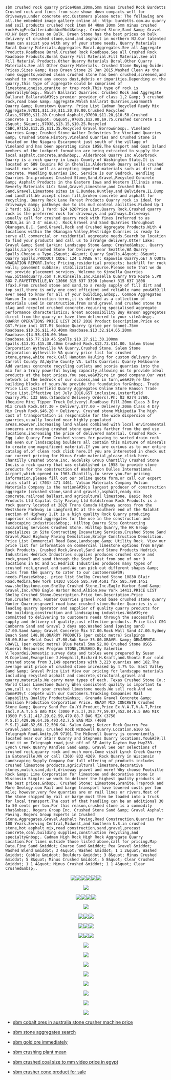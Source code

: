 
```
sbm crushed rock quarry price40mm,20mm,5mm minus Crushed Rock Burdetts Crushed rock and fines from size shown down compacts well for driveways,under concrete etc.Customers please note: The following are all.the embedded image gallery online at: http: burdetts.com.au quarry and soil products crushed rock item 84 40mm 20mm 5mm minus crushed rock#sigProGalleria0dd4cd9bd4&nbsp;. Crushed Stone,Sand &amp; Gravel NJ,NY Best Prices on Bulk. Braen Stone has the best prices on bulk delivery of crushed stone,sand,and asphalt in northern NJ.Our talented team can assist you with any of your stone needs. Quarry Materials Boral Quarry Materials.Aggregates Boral.Aggregates.See all Aggregate Products.Roadbase Boral.Crushed Rock Roadbase.See all Crushed Rock Roadbase Products.Boral Quarry Fill Material.Fill Material.See all Fill Material Products.Other Quarry Materials Boral.Other Quarry Materials.See all Other Quarry Materials. Crushed Stone Buying Guide: Prices,Sizes &amp; Uses Braen Stone 29 Jan 2015.Washed Clean As the name suggests,washed clean crushed stone has been crushed,screened,and washed to remove any excess dust,debris or impurities.Depending on the quarry,this type of aggregate could be comprised of limestone,gneiss,granite or trap rock.This type of rock is generally&nbsp;. Walsh Ballarat Quarries: Crushed Rock and Aggregate Ballarat Ballarat&#39;s premier provider of class 1,2 &amp; 3 crushed rock,road base &amp; aggregate.Walsh Ballarat Quarries,Learmonth Quarry &amp; Dunnstown Quarry. Price List Cadman Recycled Ready Mix Aggregate,97031,$11.20,$11.20,$9.00.Crushed Recycled Glass,97050,$11.20.Crushed Asphalt,97000,$11.20,$10.50.Crushed Concrete 1 1 2&quot; O&quot;,97035,$12.90,$9.75.Crushed Concrete 1 1 2&quot; 5&quot;,97038,$13.15,$10.25.Recycled CSBC,97152,$13.25,$11.35.Recycled Gravel Borrow&nbsp;. Vineland Quarries &amp; Crushed Stone Walker Industries Inc Vineland Quarries &amp; Crushed Stone.History.Vineland Quarries and Crushed Stone is located on the Niagara Escarpment just south of the village of Vineland and has been operating since 1958.The Gasport and Goat Island members of the Lockport formation are being extracted to supply the local asphalt,concrete,and&nbsp;. Alderbrook Quarry Inc Alderbrook Quarry is a rock quarry in Lewis County of Washington State.It is located at 689 Cousins Rd in Chehalis.Alderbrook Quarry sells crushed basalt rock as well as accepting imported materials such as dirt and concrete. Wendling Quarries Inc. Service is our Bedrock. Wendling Quarries Inc.produces Crushed Stone,Sand,Gravel,Recycled Concrete &amp; Asphalt Products in the Eastern Iowa and Western Illinois area. Beverly Materials LLC: Sand,Gravel,Limestone,and Crushed Rock Sand,Gravel,Limestone sites in E.Dundee,Huntley,and Belvidere,IL.Dump and Landfill.We accept clean fill,broken concrete and asphalt for recycling. Quarry Rock Lane Forest Products Quarry rock is ideal for driveways &amp; pathways due to its mud control abilities.Picked Up 1 2 Yard: $12 $13 1 Yard: $24 $26Price List.Quarry Rock.Crushed quarry rock is the preferred rock for driveways and pathways.Driveways usually call for crushed quarry rock with fines (referred to as MINUS,as in 3 4″ minus). Rock,Gravel and Sand Quarries throughout Okanagan,B.C. Sand,Gravel,Rock and Crushed Aggregate Products.With 4 locations within the Okanagan Valley,Westridge Quarries is ready to serve all commercial or residential aggregate needs.Search by location to find your products and call us to arrange delivery.Otter Lake: Gravel &amp; Sand Larkin: Landscape Stone &amp; Crushed&nbsp;. Quarry Spalls,Large Crushed Stone for Delivery near Seattle,WA Quarry Spalls.Choose a Type.2&quot; 4&quot; Quarry Spalls,4&quot; 8&quot; Quarry Spalls.PRODUCT CODE: 124 1.MADE AT: Kapowsin Quarry.GET A QUOTE GRADATION REPORT.Info; Pricing.residential projects; backfill for rock walls; pavement subbase; stabilization course.Please note that we do not provide placement services. Welcome to Kinsella Quarries www.pitandquarry.com T.H.Kinsella,Inc.Kinsella Quarry NYS Route 5.PO BOX 7.FAYETTEVILLE,NY 13066 315 637 3390 (phone) 315 637 1808 (fax).From crushed stone and sand,to a ready supply of fill dirt and top soil,there is only one cost efficient and reliable name you&#39;ll ever need to know for all of your building,&nbsp;. Common Aggregates Hanson In construction terms,it is defined as a collection of materials used in construction,from sand,gravel and crushed stone to slag and recycled crushed concrete.requiring specialised aggregate performance characteristics; Great accessibility Buy Hanson aggregates direct from the quarry or have them delivered to your site&nbsp;. QUARRY OPERATIONS PRICE LIST 2017 2018 Product Description.Price ex GST.Price incl GST.Mt Scobie Quarry (price per tonne).75mm Roadbase.$10.36.$11.40.40mm Roadbase.$13.32.$14.65.20mm Roadbase.$14.55.$16.00.16mm Roadbase.$16.77.$18.45.Spalls.$10.27.$11.30.200mm Spalls.$13.91.$15.30.40mm Crushed Rock.$12.73.$14.00. Salem Stone Corporation Wytheville VA Quarry,Crushed Stone. Salem Stone Corporation Wytheville VA quarry price list for crushed stone,grave,white rock.Call Hampton Hauling for custom delivery in Carroll County VA,Wythe County VA. Lofts Quarries: Quarry Melbourne Add various concrete recycling outlets and scoria quarries into the mix for a truly powerful buying capacity,allowing us to provide ideal products at the best prices.You see,we&#39;re in good company.Our vast network is the bedrock of our success,and in turn,we&#39;re the building blocks of yours.We provide the foundation for&nbsp;. Trade Price List Lysterfield Quarry Aggregates Online Store Hanson Trade Price List.Effective 1st July 2016,GST inclusive.Lysterfield Quarry.Ph: 133 666.(Standard Delivery Orders).Ph: 03 9274 3760.(Require Mini Tipper Truck Delivery).Roadbase Fill.20mm Class 3 Dry Mix Crush Rock.$47.30 + Delivery.$77.00 + Delivery.20mm Class 4 Dry Mix Crush Rock.$46.20 + Delivery. Crushed stone Wikipedia The high cost of transportation is responsible for the wide dispersion of quarries,usually located near highly populated areas.However,increasing land values combined with local environmental concerns are moving crushed stone quarries farther from the end use locations,increasing the price of delivered material. Crushed Rock — Egg Lake Quarry From Crushed stones for paving to sorted drain rock and even our landscaping boulders all contain this mixture of minerals to create one magnificent material.If you are curious as to our entire catalog of.of clean rock click here.If you are interested in check out our current pricing for Minus Grade material,please click here. Chantilly Crushed Stone,Inc. Gudelsky Group Chantilly Crushed Stone Inc.is a rock quarry that was established in 1958 to provide stone products for the construction of Washington Dulles International Airport,which opened in 1963.Chantilly.to serve you.For pricing information,please fill out our online quote form,or call our expert sales staff at (703) 471 4461. Vulcan Materials Company Vulcan Materials Company is the nation&#39;s largest producer of construction aggregate (crushed stone,sand and gravel),asphalt,ready mix concrete,railroad ballast,and agricultural limestone. Basic Rock Products Ltd Capital City Paving Ltd Goldstream Rock Products is a rock quarry located at 2820 Trans Canada Highway across from the Westshore Parkway in Langford,BC at the southern end of the Malahat section of Highway 1.It is a high quality Rock Quarry producing superior crushed aggregates for the use in the construction and landscaping industries&nbsp;. Hilltop Quarry Site Contracting Excavating Services Crushed Stone. Hilltop Quarry,The HK Group specializes in Site Contracting Excavating Services,Crushed Stone Sand Gravel,Road Highway Paving Demolition,Bridge Construction Demolition. Price List Commercial Road Base,Landscape &amp; Utility Rock. View our price list for information on commercial limestone options from Bryan Rock Products. Crushed Rock,Gravel,Sand and Stone Products Hedrick Industries Hedrick Industries supplies produces crushed stone and rock,gravel and sand through the South East from one of our 9 locations in NC and SC.Hedrick Industries produces many types of crushed rock,gravel and sand.We can pick out different shapes &amp; sizes from the quarry to cater to our customers&#39; needs.Please&nbsp;. price list Shelby Crushed Stone 10830 Blair Road.Medina,New York 14103 voice 585.798.4501 fax 585.798.1451 www.shelbystone.com.Shelby Crushed Stone,Inc.Eagle Harbor Sand &amp; Gravel,Inc.4780 Eagle Harbor Road,Albion,New York 14411.PRICE LIST Shelby Crushed Stone.Description.Price ton.Description.Price ton.Crusher Run. Hunter Quarries gravel road base crushed stone quarry Hunter Quarriesgravel road base crushed stone.Hunter Quarries is a leading quarry operator and supplier of quality quarry products for the building,construction and landscaping industries.We&#39;re committed to delivering to customers needs through the successful supply and delivery of quality,cost effective products. Price List CSG Canberra Sand and Gravel 3 days ago.Washed Sand (paving sand) 47.00.Sand &amp; Gravel Concrete Mix 57.00.Rock Wall Sand 47.00.Sydney Beach Sand 148.00.QUARRY PRODUCTS (per cubic metre) Scalpings 58.00.Blue Metal Dust 47.00.Sub Base 35.00.GRAVEL &amp; ORNAMENTAL GRAVEL (per cubic metre) Blue Metal 5mm 52.00 Crushed Stone USGS Mineral Resources Program STONE,CRUSHED.By Valentin V.Tepordei.Domestic survey data and tables were prepared by Susan M.Copeland,Evangeline J.Hemphill,Richard H.Kraft,and.Shonta E.or sold crushed stone from 3,149 operations with 3,223 quarries and 182.The average unit price of crushed stone increased by 4.7% to. East Valley Sand &amp; Gravel Price List View our pricing for landscape materials including recycled asphalt and concrete,structural,gravel and quarry,materials.We carry many types of each. Texas Crushed Stone Co.: World Class Limestone Quarry When consistent quality is important to you,call us for your crushed limestone needs.We sell rock.And we don&#39;t compete with our Customers.Trucking Companies Rail Capability Quality Products&nbsp;. Grenada Gravel Concrete &amp; Emulsion Production Corporation Price. READY MIX CONCRETE Crushed Stone &amp; Quarry Sand Per Cu.Yd.Product,Price Ex.V.A.T,V.A.T,Price Incl.V.A.T.5.5 BAG MIX (3000 P.S.I),393.77,59.07,452.84.6.5 BAG MIX (3500 P.S.I),417.29,62.59,479.88.7 BAG MIX (3750 P.S.I),429.06,64.36,493.42.7.5 BAG MIX (4000 P.S.I),440.82,66.12,506.94. Salem &amp; Keizer Rock Quarry Pea Gravel,Sand &amp; Crushed Rock McDowell Quarry.Location.6100 SE Telegraph Road.Amity,OR 97101.The McDowell Quarry is conveniently located near our Starr Quarry and Stephens Quarry locations.You&#39;ll find it on Telegraph road,just off of SE Amity Dayton Hwy Hwy233. Lynch Creek Quarry Randles Sand &amp; Gravel See our selections of crushed rock,quarry rock and much more.Come visit Lynch Creek Quarry in Eatonville,WA or call (360) 832 4269. Rock Quarry in Wisconsin Landscaping Supply Company Our full offering of products includes crushed limestone products,agricultural limestone,decorative stones,mulch,sand,dirt,driveway gravel and more! Why choose Footville Rock &amp; Lime Corporation for limestone and decorative stone in Wisconsin Simple: we work to deliver the highest quality products at the best prices,&nbsp;. Crushed Stone: Limestone,Granite,Traprock and More Geology.com Rail and barge transport have lowered costs per ton mile; however,very few quarries are on rail lines or rivers.Most of the stone shipped by rail or barge must then be loaded into a truck for local transport.The cost of that handling can be an additional 30 to 50 cents per ton.For this reason,crushed stone is a commodity that&nbsp;. Rogers Group Inc. Crushed Stone Sand &amp; Gravel Asphalt Paving. Rogers Group Experts in Crushed Stone,Aggregates,Gravel,Asphalt Paving,Road Construction,Quarries for 100 Years.Serving Central,Midwest,and Southern U.S.in crushed stone,hot asphalt mix,road construction,sand,gravel,precast concrete,coal,building supplies,construction recycling,and specialty&nbsp;. Cadman High Rock High Rock Aggregate Quarry Location.For times outside those listed above,call for pricing.Map Data.Fine Sand &middot; Coarse Sand &middot; Pea Gravel &middot; Washed Blend &middot; 3 4&quot; Washed &middot; 1 1 2&quot; Washed &middot; Cobble &middot; Boulders &middot; 3 8&quot; Minus Crushed &middot; 5 8&quot; Minus Crushed &middot; 5 8&quot; Clear Crushed &middot; 1 1 4&quot; Minus Crushed &middot; 1 1 4&quot; Clear Crushed&nbsp;. 
```

<div align="center">
  
<a rel="nofollow" href="https://m.shibang-china.com?f=github&k=sbm+crushed+rock+quarry+price"><img src="https://static.shibang-china.com/en/l.png"></a><img src="https://static.shibang-china.com/en/hw.png"><a rel="nofollow" href="https://m.shibang-china.com/product/?f=github&k=sbm+crushed+rock+quarry+price"><img src="https://static.shibang-china.com/en/p.png"></a><a rel="nofollow" href="https://m.shibang-china.com/cases/?f=github&k=sbm+crushed+rock+quarry+price"><img src="https://static.shibang-china.com/en/c.png"></a><a rel="nofollow" href="https://m.shibang-china.com/news/?f=github&k=sbm+crushed+rock+quarry+price"><img src="https://static.shibang-china.com/en/n.png"></a><a rel="nofollow" href="https://m.shibang-china.com?f=github&k=sbm+crushed+rock+quarry+price"><img src="https://static.shibang-china.com/en/m.png"></a>

<a rel="nofollow" href="https://m.shibang-china.com/product/?f=github&k=sbm+crushed+rock+quarry+price"><img src="https://static.shibang-china.com/en/b.jpg"></a>
  
<a rel="nofollow" href="https://m.shibang-china.com/solution-aggregate.html?f=github&k=sbm+crushed+rock+quarry+price"><img src="https://static.shibang-china.com/en/a.jpg"></a><a rel="nofollow" href="https://m.shibang-china.com/solution-mine.html?f=github&k=sbm+crushed+rock+quarry+price"><img src="https://static.shibang-china.com/en/m.jpg"></a><a rel="nofollow" href="https://m.shibang-china.com/solution-mill.html?f=github&k=sbm+crushed+rock+quarry+price"><img src="https://static.shibang-china.com/en/g.jpg"></a><a rel="nofollow" href="https://m.shibang-china.com/solution-epc.html?f=github&k=sbm+crushed+rock+quarry+price"><img src="https://static.shibang-china.com/en/e.jpg"></a>

<a rel="nofollow" href="https://m.shibang-china.com/product/?f=github&k=sbm+crushed+rock+quarry+price"><img src="https://static.shibang-china.com/en/a-p.png"></a>

<a rel="nofollow" href="https://m.shibang-china.com/product/crusher/c6x.html?f=github&k=sbm+crushed+rock+quarry+price"><img src="https://static.shibang-china.com/en/j.jpg"></a><a rel="nofollow" href="https://m.shibang-china.com/product/crusher/ci5x.html?f=github&k=sbm+crushed+rock+quarry+price"><img src="https://static.shibang-china.com/en/i.jpg"></a><a rel="nofollow" href="https://m.shibang-china.com/product/crusher/hst.html?f=github&k=sbm+crushed+rock+quarry+price"><img src="https://static.shibang-china.com/en/c.jpg"></a>

<a rel="nofollow" href="https://m.shibang-china.com/product/mill/mtw.html?f=github&k=sbm+crushed+rock+quarry+price"><img src="https://static.shibang-china.com/en/mtw.jpg"></a><a rel="nofollow" href="https://m.shibang-china.com/product/mill/scm.html?f=github&k=sbm+crushed+rock+quarry+price"><img src="https://static.shibang-china.com/en/scm.jpg"></a><a rel="nofollow" href="https://m.shibang-china.com/product/mill/lm.html?f=github&k=sbm+crushed+rock+quarry+price"><img src="https://static.shibang-china.com/en/lm.jpg"></a>

<a rel="nofollow" href="https://m.shibang-china.com/product/sand/vsi6x.html?f=github&k=sbm+crushed+rock+quarry+price"><img src="https://static.shibang-china.com/en/6x.jpg"></a><a rel="nofollow" href="https://m.shibang-china.com/product/sand/vu.html?f=github&k=sbm+crushed+rock+quarry+price"><img src="https://static.shibang-china.com/en/vu.jpg"></a><a rel="nofollow" href="https://m.shibang-china.com/product/mobile/klun.html?f=github&k=sbm+crushed+rock+quarry+price"><img src="https://static.shibang-china.com/en/k.jpg"></a>

<a rel="nofollow" href="https://m.shibang-china.com/cases/?f=github&k=sbm+crushed+rock+quarry+price"><img src="https://static.shibang-china.com/en/case.png"></a>

<a rel="nofollow" href="https://m.shibang-china.com/cases/aggregate/202.html?f=github&k=sbm+crushed+rock+quarry+price"><img src="https://static.shibang-china.com/en/c-1.jpg"></a>

<a rel="nofollow" href="https://m.shibang-china.com/cases/aggregate/203.html?f=github&k=sbm+crushed+rock+quarry+price"><img src="https://static.shibang-china.com/en/c-2.jpg"></a>

<a rel="nofollow" href="https://m.shibang-china.com/cases/mill/123.html?f=github&k=sbm+crushed+rock+quarry+price"><img src="https://static.shibang-china.com/en/c-3.jpg"></a>

<a rel="nofollow" href="https://m.shibang-china.com/contact_us.html?f=github&k=sbm+crushed+rock+quarry+price"><img src="https://static.shibang-china.com/en/contact.png"></a>

<a rel="nofollow" href="https://swt.shibang-china.com/?f=github&k=sbm+crushed+rock+quarry+price"><img src="https://static.shibang-china.com/en/chat.png"></a>

<a rel="nofollow" href="https://whatsapp.shibangsoft.com/WhatsApp.php?f=github&k=sbm+crushed+rock+quarry+price"><img src="https://static.shibang-china.com/en/whatsapp.png"></a>

<a rel="nofollow" href="https://m.shibang-china.com/?f=github&k=sbm+crushed+rock+quarry+price"><img src="https://static.shibang-china.com/en/website.png"></a>

</div>


* [sbm cobalt ores in australia stone crusher machine price](sbm%20cobalt%20ores%20in%20australia%20stone%20crusher%20machine%20price.md)

* [sbm stone aggregates search](sbm%20stone%20aggregates%20search.md)

* [sbm gold ore immediately](sbm%20gold%20ore%20immediately.md)

* [sbm crushing plant mean](sbm%20crushing%20plant%20mean.md)

* [sbm crushed coal size to mm video price in egypt](sbm%20crushed%20coal%20size%20to%20mm%20video%20price%20in%20egypt.md)

* [sbm crusher cone product for sale](sbm%20crusher%20cone%20product%20for%20sale.md)